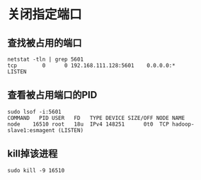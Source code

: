 # 关闭指定端口

## 查找被占用的端口

```shell
netstat -tln | grep 5601
tcp        0      0 192.168.111.128:5601    0.0.0.0:*               LISTEN 
```

## 查看被占用端口的PID

```shell
sudo lsof -i:5601
COMMAND   PID USER   FD   TYPE DEVICE SIZE/OFF NODE NAME
node    16510 root   18u  IPv4 148251      0t0  TCP hadoop-slave1:esmagent (LISTEN)

```

## kill掉该进程

```shell
sudo kill -9 16510
```

